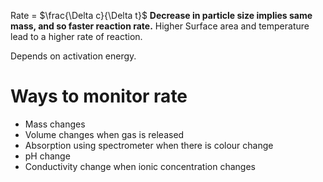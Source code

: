 Rate = $\frac{\Delta c}{\Delta t}$
**Decrease in particle size implies same mass, and so faster reaction rate.**
Higher Surface area and temperature lead to a higher rate of reaction.

Depends on activation energy.
# Ways to monitor rate
- Mass changes
- Volume changes when gas is released
- Absorption using spectrometer when there is colour change
- pH change
- Conductivity change when ionic concentration changes